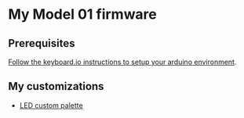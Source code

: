 # My Model 01 firmware

## Prerequisites

[Follow the keyboard.io instructions to setup your arduino environment](https://github.com/keyboardio/Model01-Firmware).

## My customizations

* [LED custom palette](https://github.com/jukben/keyboardio-led-custom-palette)
